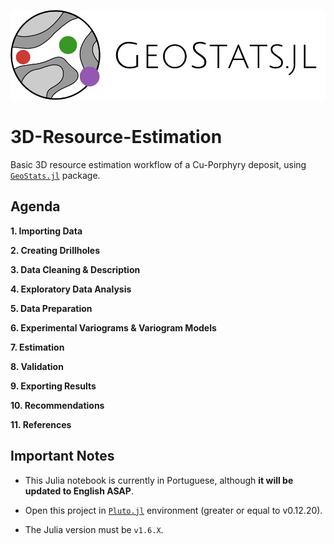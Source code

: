 
![geostats-logo](https://github.com/JuliaEarth/GeoStats.jl/blob/master/docs/src/assets/logo-text.svg?raw=true)

# 3D-Resource-Estimation

Basic 3D resource estimation workflow of a Cu-Porphyry deposit, using [`GeoStats.jl`](https://juliaearth.github.io/GeoStats.jl/stable/index.html) package.

## Agenda

**1. Importing Data**

**2. Creating Drillholes**

**3. Data Cleaning & Description**

**4. Exploratory Data Analysis**

**5. Data Preparation**

**6. Experimental Variograms & Variogram Models**

**7. Estimation**

**8. Validation**

**9. Exporting Results**

**10. Recommendations**

**11. References**

## Important Notes

- This Julia notebook is currently in Portuguese, although **it will be updated to English ASAP**.

- Open this project in [`Pluto.jl`](https://github.com/fonsp/Pluto.jl) environment (greater or equal to v0.12.20).

- The Julia version must be `v1.6.X`.
